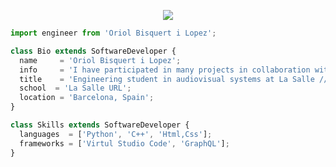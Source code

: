 <p align="center">
  <img src="https://github.com/thompsonemerson/thompsonemerson/raw/master/cover-thompson.png" />
</p>

```js
import engineer from 'Oriol Bisquert i Lopez';

class Bio extends SoftwareDeveloper {
  name     = 'Oriol Bisquert i Lopez';
  info     = 'I have participated in many projects in collaboration with @mit and CIC';
  title    = 'Engineering student in audiovisual systems at La Salle // MIT BCNSquad Member';
  school  = 'La Salle URL';
  location = 'Barcelona, Spain';
}

class Skills extends SoftwareDeveloper {
  languages  = ['Python', 'C++', 'Html,Css'];
  frameworks = ['Virtul Studio Code', 'GraphQL'];
}
```

